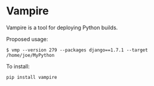 Vampire
=======
Vampire is a tool for deploying Python builds.

Proposed usage:
```
$ vmp --version 279 --packages django==1.7.1 --target /home/joe/MyPython
```
To install:
```
pip install vampire
```
